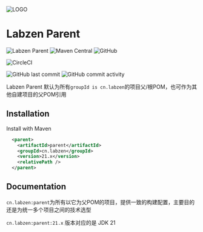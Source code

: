 
![LOGO](http://r7jiu5wkl.hd-bkt.clouddn.com/images/2022/02/19/16-34-57-167.png)
# Labzen Parent

![Labzen Parent](https://img.shields.io/badge/Labzen-Parent-green)
![Maven Central](https://img.shields.io/maven-central/v/cn.labzen/parent)
![GitHub](https://img.shields.io/github/license/labzen/parent)

![CircleCI](https://img.shields.io/circleci/build/github/labzen/parent?token=8953c094c11cf9c1d5ac53befed4eb49b770f4f0)

![GitHub last commit](https://img.shields.io/github/last-commit/labzen/parent)
![GitHub commit activity](https://img.shields.io/github/commit-activity/m/labzen/parent)

Labzen Parent 默认为所有`groupId is cn.labzen`的项目父/根POM，也可作为其他自建项目的父POM引用

## Installation

Install with Maven

```xml
  <parent>
    <artifactId>parent</artifactId>
    <groupId>cn.labzen</groupId>
    <version>21.x</version>
    <relativePath />
  </parent>
```
## Documentation

`cn.labzen:parent`为所有以它为父POM的项目，提供一致的构建配置，主要目的还是为统一多个项目之间的技术选型

`cn.labzen:parent:21.x` 版本对应的是 JDK 21